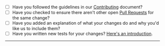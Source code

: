 - [ ] Have you followed the guidelines in our [Contributing](https://github.com/jmuelbert/ClearDirectory/blob/master/.github/CONTRIBUTING.md) document?
- [ ] Have you checked to ensure there aren't other open [Pull Requests](https://github.com/jmuelbert/ClearDirectory/pulls) for the same change?
- [ ] Have you added an explanation of what your changes do and why you'd like us to include them?
- [ ] Have you written new tests for your changes? [Here's an introduction](https://help.github.com/articles/creating-a-pull-request/).

-----
